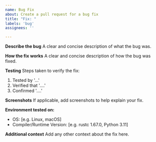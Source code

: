 ```yaml
---
name: Bug Fix
about: Create a pull request for a bug fix
title: "Fix: "
labels: 'bug'
assignees: ''

---
```


**Describe the bug**
A clear and concise description of what the bug was.

**How the fix works**
A clear and concise description of how the bug was fixed.

**Testing**
Steps taken to verify the fix:
1. Tested by '...'
2. Verified that '....'
3. Confirmed '....'

**Screenshots**
If applicable, add screenshots to help explain your fix.

**Environment tested on:**
 - OS: [e.g. Linux, macOS]
 - Compiler/Runtime Version: [e.g. rustc 1.67.0, Python 3.11]

**Additional context**
Add any other context about the fix here.
